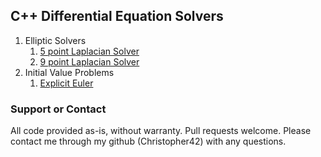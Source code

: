 ## C++ Differential Equation Solvers

1. Elliptic Solvers
    1. [5 point Laplacian Solver](https://christopher42.github.io/computational-mathematics/differentialEquationSolvers/ellipticSolvers/laplacian/initLaplace5)
    2. [9 point Laplacian Solver](https://christopher42.github.io/computational-mathematics/differentialEquationSolvers/ellipticSolvers/laplacian/initLaplace9)
2. Initial Value Problems
	1. [Explicit Euler](https://christopher42.github.io/computational-mathematics/differentialEquationSolvers/ivp/explicitEuler)

### Support or Contact

All code provided as-is, without warranty. Pull requests welcome. Please contact me through my github (Christopher42) with any questions.
